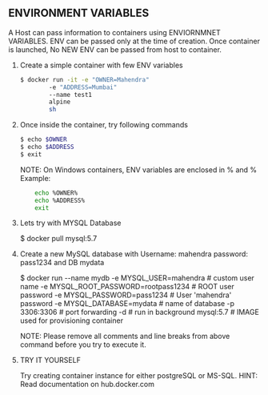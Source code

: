 ## ENVIRONMENT VARIABLES
A Host can pass information to containers using ENVIORNMNET VARIABLES.
ENV can be passed only at the time of creation. Once container is launched, No NEW ENV can be passed from host to container.


1. Create a simple container with few ENV variables
    ```bash
    $ docker run -it -e "OWNER=Mahendra"
            -e "ADDRESS=Mumbai"
            --name test1 
            alpine
            sh
    ```
2.  Once inside the container, try following commands
    ```bash
    $ echo $OWNER
    $ echo $ADDRESS
    $ exit
    ```

    NOTE: On Windows containers, ENV variables are enclosed in % and %
    Example:
    ```bash
        echo %OWNER%
        echo %ADDRESS%
        exit
    ```
3.  Lets try with MYSQL Database

    $ docker pull mysql:5.7

4.  Create a new MySQL database with Username: mahendra password: pass1234 and DB mydata

    $ docker run --name mydb -e MYSQL_USER=mahendra             # custom user name
                            -e MYSQL_ROOT_PASSWORD=rootpass1234 # ROOT user password
                            -e MYSQL_PASSWORD=pass1234  # User 'mahendra' password
                            -e MYSQL_DATABASE=mydata    # name of database
                            -p 3306:3306        # port forwarding 
                            -d                  # run in background
                            mysql:5.7           # IMAGE used for provisioning container
    
    NOTE: Please remove all comments and line breaks from above command before 
            you try to execute it.

5.  TRY IT YOURSELF

    Try creating container instance for either postgreSQL or MS-SQL.
    HINT: Read documentation on hub.docker.com
